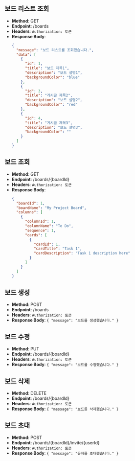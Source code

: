 ## 보드 리스트 조회

- **Method**: GET
- **Endpoint**: /boards
- **Headers**: `Authorization: 토큰`
- **Response Body**:
  ```json
  {
    "message": "보드 리스트를 조회했습니다.",
    "data": [
      {
        "id": 1,
        "title": "보드 제목1",
        "description": "보드 설명1",
        "backgroundColor": "blue"
      },
      {
        "id": 3,
        "title": "게시글 제목2",
        "description": "보드 설명2",
        "backgroundColor": "red"
      },
      {
        "id": 4,
        "title": "게시글 제목3",
        "description": "보드 설명3",
        "backgroundColor": ""
      }
    ]
  }
  ```

## 보드 조회

- **Method**: GET
- **Endpoint**: /boards/{boardId}
- **Headers**: `Authorization: 토큰`
- **Response Body**:
  ```json
  {
    "boardId": 1,
    "boardName": "My Project Board",
    "columns": [
      {
        "columnId": 1,
        "columnName": "To Do",
        "sequence": 1,
        "cards": [
          {
            "cardId": 1,
            "cardTitle": "Task 1",
            "cardDescription": "Task 1 description here"
          }
        ]
      }
    ]
  }
  ```

## 보드 생성

- **Method**: POST
- **Endpoint**: /boards
- **Headers**: `Authorization: 토큰`
- **Response Body**: `{ "message": "보드를 생성했습니다." }`

## 보드 수정

- **Method**: PUT
- **Endpoint**: /boards/{boardId}
- **Headers**: `Authorization: 토큰`
- **Response Body**: `{ "message": "보드를 수정했습니다." }`

## 보드 삭제

- **Method**: DELETE
- **Endpoint**: /boards/{boardId}
- **Headers**: `Authorization: 토큰`
- **Response Body**: `{ "message": "보드를 삭제했습니다." }`

## 보드 초대

- **Method**: POST
- **Endpoint**: /boards/{boardId}/invite/{userId}
- **Headers**: `Authorization: 토큰`
- **Response Body**: `{ "message": "유저를 초대했습니다." }`
